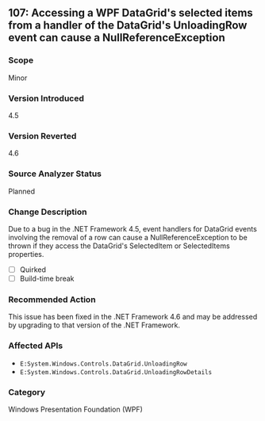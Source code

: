 ## 107: Accessing a WPF DataGrid's selected items from a handler of the DataGrid's UnloadingRow event can cause a NullReferenceException

### Scope
Minor

### Version Introduced
4.5

### Version Reverted
4.6

### Source Analyzer Status
Planned

### Change Description
Due to a bug in the .NET Framework 4.5, event handlers for DataGrid events involving the removal of a row can cause a NullReferenceException to be thrown if they access the DataGrid's SelectedItem or SelectedItems properties.

- [ ] Quirked
- [ ] Build-time break

### Recommended Action
This issue has been fixed in the .NET Framework 4.6 and may be addressed by upgrading to that version of the .NET Framework.

### Affected APIs
* `E:System.Windows.Controls.DataGrid.UnloadingRow`
* `E:System.Windows.Controls.DataGrid.UnloadingRowDetails`

### Category
Windows Presentation Foundation (WPF)
